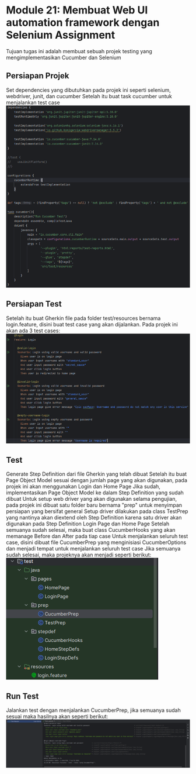 # Module 21: Membuat Web UI automation framework dengan Selenium Assignment
Tujuan tugas ini adalah membuat sebuah projek testing yang mengimplementasikan Cucumber dan Selenium

## Persiapan Projek
Set dependencies yang dibutuhkan pada projek ini seperti selenium, webdriver, junit, dan cucumber
Setelah itu buat task cucumber untuk menjalankan test case
![](https://github.com/aufarr16/selenium_x_cucumber/blob/master/readme-img/dependencies%20and%20task.png?raw=true)


## Persiapan Test
Setelah itu buat Gherkin file pada folder test/resources bernama login.feature, disini buat test case yang akan dijalankan. Pada projek ini akan ada 3 test cases:
![](https://github.com/aufarr16/selenium_x_cucumber/blob/master/readme-img/test%20cases.png?raw=true)

## Test
Generate Step Definition dari file Gherkin yang telah dibuat
Setelah itu buat Page Object Model sesuai dengan jumlah page yang akan digunakan, pada projek ini akan menggunakan Login dan Home Page
Jika sudah, implementasikan Page Object Model ke dalam Step Definition yang sudah dibuat
Untuk setup web driver yang akan digunakan selama pengujian, pada projek ini dibuat satu folder baru bernama "prep" untuk menyimpan persiapan yang bersifat general
Setup driver dilakukan pada class TestPrep yang nantinya akan diextend oleh Step Definition karena satu driver akan digunakan pada Step Definition Login Page dan Home Page
Setelah semuanya sudah selesai, maka buat class CucumberHooks yang akan memanage Before dan After pada tiap case
Untuk menjalankan seluruh test case, disini dibuat file CucumberPrep yang menginisiasi CucumberOptions dan menjadi tempat untuk menjalankan seluruh test case
Jika semuanya sudah selesai, maka projeknya akan menjadi seperti berikut:
![](https://github.com/aufarr16/selenium_x_cucumber/blob/master/readme-img/all%20files.png?raw=true)

## Run Test
Jalankan test dengan menjalankan CucumberPrep, jika semuanya sudah sesuai maka hasilnya akan seperti berikut:
![](https://github.com/aufarr16/selenium_x_cucumber/blob/master/readme-img/result.png?raw=true)
